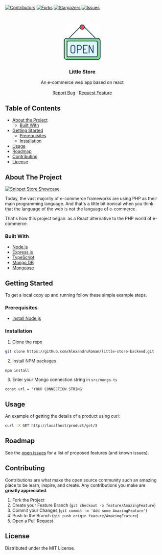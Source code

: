 <!-- PROJECT SHIELDS -->
<!--
*** I'm using markdown "reference style" links for readability.
*** Reference links are enclosed in brackets [ ] instead of parentheses ( ).
*** See the bottom of this document for the declaration of the reference variables
*** for contributors-url, forks-url, etc. This is an optional, concise syntax you may use.
*** https://www.markdownguide.org/basic-syntax/#reference-style-links
-->

[![Contributors][contributors-shield]][contributors-url]
[![Forks][forks-shield]][forks-url]
[![Stargazers][stars-shield]][stars-url]
[![Issues][issues-shield]][issues-url]

<!-- PROJECT LOGO -->
<br />
<p align="center">
  <a href="https://github.com/AlexandruRoman/little-store-backend">
    <img src="logo.png" alt="Logo" width="120" height="120">
  </a>

  <h3 align="center">Little Store</h3>

  <p align="center">
    An e-commerce web app based on react
    <br />
    <br />
    <a href="https://github.com/AlexandruRoman/little-store-backend/issues">Report Bug</a>
    ·
    <a href="https://github.com/AlexandruRoman/little-store-backend/issues">Request Feature</a>
  </p>
</p>

<!-- TABLE OF CONTENTS -->

## Table of Contents

- [About the Project](#about-the-project)
  - [Built With](#built-with)
- [Getting Started](#getting-started)
  - [Prerequisites](#prerequisites)
  - [Installation](#installation)
- [Usage](#usage)
- [Roadmap](#roadmap)
- [Contributing](#contributing)
- [License](#license)

<!-- ABOUT THE PROJECT -->

## About The Project

[![Snippet Store Showcase][product-screenshot]](https://github.com/AlexandruRoman/little-store-backend)

Today, the vast majority of e-commerce frameworks are using PHP as their main programming language. And that's a little bit ironical when you think that the language of the web is not the language of e-commerce.

That's how this project began: as a React alternative to the PHP world of e-commerce.

### Built With

- [Node.js](https://nodejs.org)
- [Express.js](https://expressjs.com)
- [TypeScript](https://www.typescriptlang.org)
- [Mongo DB](https://www.mongodb.com)
- [Mongoose](https://mongoosejs.com/)

<!-- GETTING STARTED -->

## Getting Started

To get a local copy up and running follow these simple example steps.

### Prerequisites

- [Install Node.js](https://nodejs.org/en/download/)

### Installation

1. Clone the repo

```sh
git clone https://github.com/AlexandruRoman/little-store-backend.git
```

2. Install NPM packages

```sh
npm install
```

3. Enter your Mongo connection string in `src/mongo.ts`

```JS
const url = 'YOUR CONNECTION STRING'
```

<!-- USAGE EXAMPLES -->

## Usage

An example of getting the details of a product using curl:

```bash
curl -X GET http://localhost/product/get/3
```

<!-- ROADMAP -->

## Roadmap

See the [open issues](https://github.com/AlexandruRoman/little-store-backend/issues) for a list of proposed features (and known issues).

<!-- CONTRIBUTING -->

## Contributing

Contributions are what make the open source community such an amazing place to be learn, inspire, and create. Any contributions you make are **greatly appreciated**.

1. Fork the Project
2. Create your Feature Branch (`git checkout -b feature/AmazingFeature`)
3. Commit your Changes (`git commit -m 'Add some AmazingFeature'`)
4. Push to the Branch (`git push origin feature/AmazingFeature`)
5. Open a Pull Request

<!-- LICENSE -->

## License

Distributed under the MIT License.

<!-- CONTACT -->

<!-- ACKNOWLEDGEMENTS -->

<!-- MARKDOWN LINKS & IMAGES -->
<!-- https://www.markdownguide.org/basic-syntax/#reference-style-links -->

[contributors-shield]: https://img.shields.io/github/contributors/AlexandruRoman/little-store-backend.svg?style=flat-square
[contributors-url]: https://github.com/AlexandruRoman/little-store-backend/graphs/contributors
[forks-shield]: https://img.shields.io/github/forks/AlexandruRoman/little-store-backend.svg?style=flat-square
[forks-url]: https://github.com/AlexandruRoman/little-store-backend/network/members
[stars-shield]: https://img.shields.io/github/stars/AlexandruRoman/little-store-backend.svg?style=flat-square
[stars-url]: https://github.com/AlexandruRoman/little-store-backend/stargazers
[issues-shield]: https://img.shields.io/github/issues/AlexandruRoman/little-store-backend.svg?style=flat-square
[issues-url]: https://github.com/AlexandruRoman/little-store-backend/issues
[linkedin-shield]: https://img.shields.io/badge/-LinkedIn-black.svg?style=flat-square&logo=linkedin&colorB=555
[linkedin-url]: https://www.linkedin.com/in/alexandru-daniel-roman/
[product-screenshot]: screenshot.png
